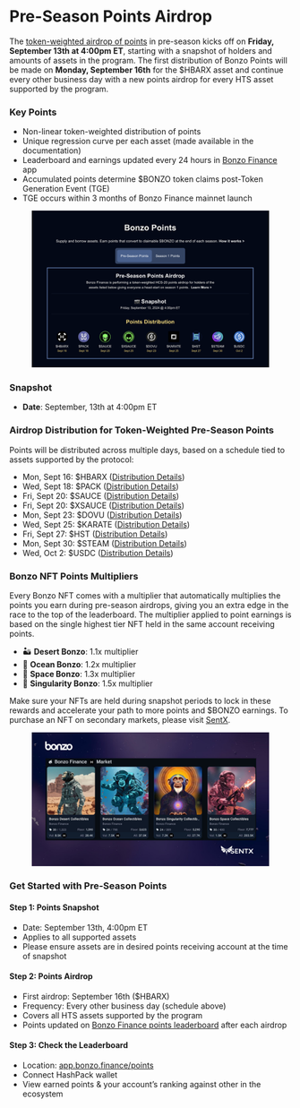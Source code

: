 # Pre-Season Points Airdrop

The [token-weighted airdrop of points](https://app.bonzo.finance/points) in pre-season kicks off on **Friday, September 13th at 4:00pm ET**, starting with a snapshot of holders and amounts of assets in the program. The first distribution of Bonzo Points will be made on **Monday, September 16th** for the $HBARX asset and continue every other business day with a new points airdrop for every HTS asset supported by the program.

### **Key Points**

* Non-linear token-weighted distribution of points
* Unique regression curve per each asset (made available in the documentation)
* Leaderboard and earnings updated every 24 hours in [Bonzo Finance](https://app.bonzo.finance/points) app
* Accumulated points determine $BONZO token claims post-Token Generation Event (TGE)
* TGE occurs within 3 months of Bonzo Finance mainnet launch

<figure><img src="../../.gitbook/assets/image.png" alt=""><figcaption></figcaption></figure>

### **Snapshot**

* **Date**: September, 13th at 4:00pm ET

### **Airdrop Distribution for Token-Weighted Pre-Season Points**

Points will be distributed across multiple days, based on a schedule tied to assets supported by the protocol:

* Mon, Sept 16: $HBARX ([Distribution Details](https://docs.google.com/spreadsheets/d/1rVUDzVOQFta8qfO-JxmhI959Hbo3AXam6etWpzXHblE/edit?usp=sharing))
* Wed, Sept 18: $PACK ([Distribution Details](https://docs.google.com/spreadsheets/d/1hZAsOF57eGFInPXJb-Toga4nXVnArQ9\_pv0dZ6OmQGw/edit?usp=sharing))
* Fri, Sept 20: $SAUCE ([Distribution Details](https://docs.google.com/spreadsheets/d/1TzQCSNzCGfKaMecD\_UyEvu7nU3j1L-9SlkDx3i1ERxo/edit?gid=1745000703#gid=1745000703))
* Fri, Sept 20: $XSAUCE ([Distribution Details](https://docs.google.com/spreadsheets/d/1cegHkUzdi04U6z4uaH-quiJl4brA8ZUbJtaLxdDO3yY/edit?gid=984072007#gid=984072007))
* Mon, Sept 23: $DOVU ([Distribution Details](https://docs.google.com/spreadsheets/d/1-C3bukxV0YeHBTKAv-8CbNyftpvTzOBc2NCCzNdC7EI/edit?gid=375635124#gid=375635124))
* Wed, Sept 25: $KARATE ([Distribution Details](https://docs.google.com/spreadsheets/d/1pKX1P2OKlwOenPL\_QvaDfT3CwJDoGVQPKgmfLfI3RB0/edit?usp=sharing))
* Fri, Sept 27: $HST ([Distribution Details](https://docs.google.com/spreadsheets/d/1Lgu5brxhDVqzm\_\_JAYIB-cANFJ\_9V6fnhatKt9gp3og/edit?usp=sharing))
* Mon, Sept 30: $STEAM ([Distribution Details](https://docs.google.com/spreadsheets/d/15ls027YE8NdSu4nhePiw8IzsLKtXLSpET2esZkmtjrA/edit?gid=31857120#gid=31857120))
* Wed, Oct 2: $USDC ([Distribution Details](https://docs.google.com/spreadsheets/d/1LgyOeudlU3LqMG4sp\_jmAq-GTWLfOUTaKUwNVnTU4gI/edit?usp=sharing))

### **Bonzo NFT Points Multipliers**

Every Bonzo NFT comes with a multiplier that automatically multiplies the points you earn during pre-season airdrops, giving you an extra edge in the race to the top of the leaderboard. The multiplier applied to point earnings is based on the single highest tier NFT held in the same account receiving points.

* 🏜️ **Desert Bonzo**: 1.1x multiplier
* 🌊 **Ocean Bonzo**: 1.2x multiplier
* 🚀 **Space Bonzo**: 1.3x multiplier
* 🌌 **Singularity Bonzo**: 1.5x multiplier

Make sure your NFTs are held during snapshot periods to lock in these rewards and accelerate your path to more points and $BONZO earnings. To purchase an NFT on secondary markets, please visit [SentX](https://sentx.io/nft-marketplace/creators/bonzo-finance).

<figure><img src="../../.gitbook/assets/Sentx_collectibles.jpg" alt=""><figcaption></figcaption></figure>

### Get Started with Pre-Season Points

#### Step 1: Points Snapshot

* Date: September 13th, 4:00pm ET
* Applies to all supported assets
* Please ensure assets are in desired points receiving account at the time of snapshot

#### Step 2: Points Airdrop

* First airdrop: September 16th ($HBARX)
* Frequency: Every other business day (schedule above)
* Covers all HTS assets supported by the program
* Points updated on [Bonzo Finance points leaderboard](https://app.bonzo.finance/points) after each airdrop

#### Step 3: Check the Leaderboard

* Location: [app.bonzo.finance/points](http://app.bonzo.finance/points)
* Connect HashPack wallet
* View earned points & your account’s ranking against other in the ecosystem
